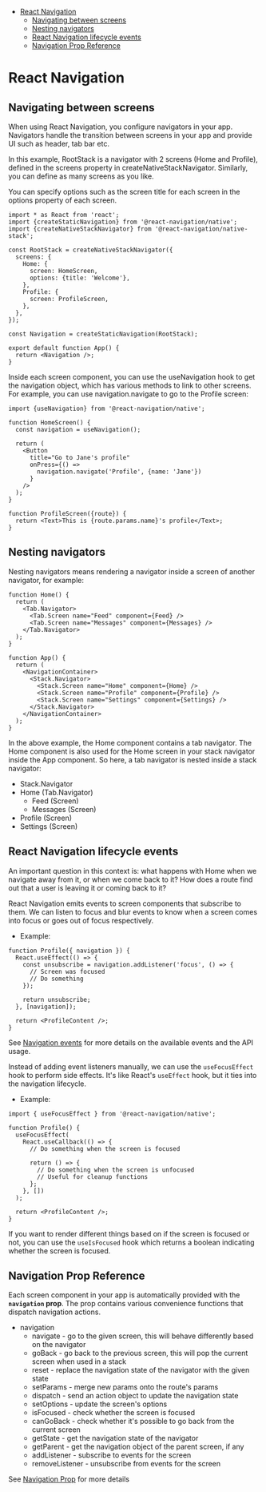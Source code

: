
- [React Navigation](#react-navigation)
  - [Navigating between screens](#navigating-between-screens)
  - [Nesting navigators](#nesting-navigators)
  - [React Navigation lifecycle events](#react-navigation-lifecycle-events)
  - [Navigation Prop Reference](#navigation-prop-reference)
    
# React Navigation

## Navigating between screens

When using React Navigation, you configure navigators in your app. Navigators handle the transition between screens in your app and provide UI such as header, tab bar etc.

In this example, RootStack is a navigator with 2 screens (Home and Profile), defined in the screens property in createNativeStackNavigator. Similarly, you can define as many screens as you like.

You can specify options such as the screen title for each screen in the options property of each screen.

```tsx
import * as React from 'react';
import {createStaticNavigation} from '@react-navigation/native';
import {createNativeStackNavigator} from '@react-navigation/native-stack';

const RootStack = createNativeStackNavigator({
  screens: {
    Home: {
      screen: HomeScreen,
      options: {title: 'Welcome'},
    },
    Profile: {
      screen: ProfileScreen,
    },
  },
});

const Navigation = createStaticNavigation(RootStack);

export default function App() {
  return <Navigation />;
}
```

Inside each screen component, you can use the useNavigation hook to get the navigation object, which has various methods to link to other screens. For example, you can use navigation.navigate to go to the Profile screen:
```tsx
import {useNavigation} from '@react-navigation/native';

function HomeScreen() {
  const navigation = useNavigation();

  return (
    <Button
      title="Go to Jane's profile"
      onPress={() =>
        navigation.navigate('Profile', {name: 'Jane'})
      }
    />
  );
}

function ProfileScreen({route}) {
  return <Text>This is {route.params.name}'s profile</Text>;
}
```

## Nesting navigators

Nesting navigators means rendering a navigator inside a screen of another navigator, for example:

```tsx
function Home() {
  return (
    <Tab.Navigator>
      <Tab.Screen name="Feed" component={Feed} />
      <Tab.Screen name="Messages" component={Messages} />
    </Tab.Navigator>
  );
}

function App() {
  return (
    <NavigationContainer>
      <Stack.Navigator>
        <Stack.Screen name="Home" component={Home} />
        <Stack.Screen name="Profile" component={Profile} />
        <Stack.Screen name="Settings" component={Settings} />
      </Stack.Navigator>
    </NavigationContainer>
  );
}
```

In the above example, the Home component contains a tab navigator. The Home component is also used for the Home screen in your stack navigator inside the App component. So here, a tab navigator is nested inside a stack navigator:

- Stack.Navigator
- Home (Tab.Navigator)
    - Feed (Screen)
    - Messages (Screen)
- Profile (Screen)
- Settings (Screen)

## React Navigation lifecycle events

An important question in this context is: what happens with Home when we navigate away from it, or when we come back to it? How does a route find out that a user is leaving it or coming back to it?

React Navigation emits events to screen components that subscribe to them. We can listen to focus and blur events to know when a screen comes into focus or goes out of focus respectively.

- Example:
```tsx
function Profile({ navigation }) {
  React.useEffect(() => {
    const unsubscribe = navigation.addListener('focus', () => {
      // Screen was focused
      // Do something
    });

    return unsubscribe;
  }, [navigation]);

  return <ProfileContent />;
}
```

See <a href="https://reactnavigation.org/docs/5.x/navigation-events">Navigation events</a> for more details on the available events and the API usage.

Instead of adding event listeners manually, we can use the `useFocusEffect` hook to perform side effects. It's like React's `useEffect` hook, but it ties into the navigation lifecycle.

- Example:
```tsx
import { useFocusEffect } from '@react-navigation/native';

function Profile() {
  useFocusEffect(
    React.useCallback(() => {
      // Do something when the screen is focused

      return () => {
        // Do something when the screen is unfocused
        // Useful for cleanup functions
      };
    }, [])
  );

  return <ProfileContent />;
}
```

If you want to render different things based on if the screen is focused or not, you can use the `useIsFocused` hook which returns a boolean indicating whether the screen is focused.

## Navigation Prop Reference

Each screen component in your app is automatically provided with the **`navigation` prop**. The prop contains various convenience functions that dispatch navigation actions.

- navigation
    - navigate - go to the given screen, this will behave differently based on the navigator
    - goBack - go back to the previous screen, this will pop the current screen when used in a stack
    - reset - replace the navigation state of the navigator with the given state
    - setParams - merge new params onto the route's params
    - dispatch - send an action object to update the navigation state
    - setOptions - update the screen's options
    - isFocused - check whether the screen is focused
    - canGoBack - check whether it's possible to go back from the current screen
    - getState - get the navigation state of the navigator
    - getParent - get the navigation object of the parent screen, if any
    - addListener - subscribe to events for the screen
    - removeListener - unsubscribe from events for the screen

See <a href="https://reactnavigation.org/docs/5.x/navigation-prop">Navigation Prop</a> for more details
